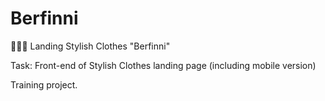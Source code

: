 # Berfinni
👗👠👜 Landing Stylish Clothes "Berfinni"

Task: Front-end of Stylish Clothes landing page (including mobile version)

Training project.
